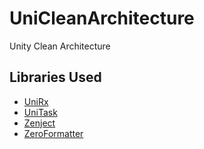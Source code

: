 # UniCleanArchitecture

Unity Clean Architecture

## Libraries Used
- [UniRx](https://github.com/neuecc/UniRx)
- [UniTask](https://github.com/Cysharp/UniTask)
- [Zenject](https://github.com/modesttree/Zenject)
- [ZeroFormatter](https://github.com/neuecc/ZeroFormatter)